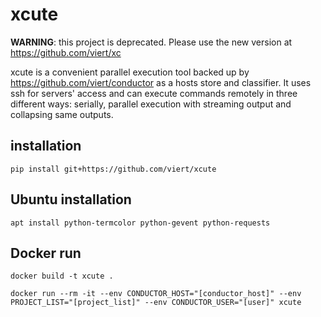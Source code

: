 # xcute

**WARNING**: this project is deprecated. Please use the new version at https://github.com/viert/xc

xcute is a convenient parallel execution tool backed up by https://github.com/viert/conductor as a hosts store and classifier.
It uses ssh for servers' access and can execute commands remotely in three different ways: serially, parallel execution with streaming output and collapsing same outputs.

## installation

`pip install git+https://github.com/viert/xcute`

## Ubuntu installation

`apt install python-termcolor python-gevent python-requests`

## Docker run
`docker build -t xcute .`

`docker run --rm -it --env CONDUCTOR_HOST="[conductor_host]" --env PROJECT_LIST="[project_list]" --env CONDUCTOR_USER="[user]" xcute`
